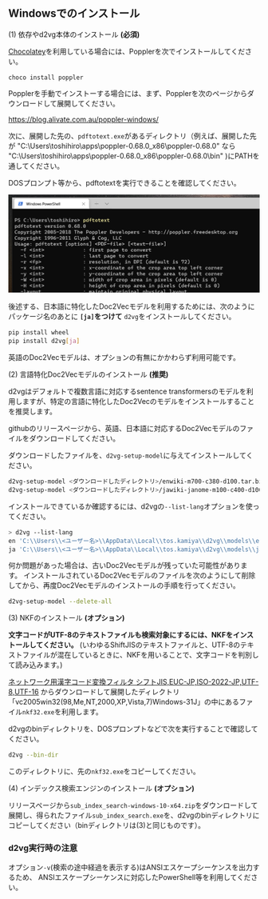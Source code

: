 ## Windowsでのインストール

(1) 依存やd2vg本体のインストール **(必須)**

[Chocolatey](https://chocolatey.org/)を利用している場合には、Popplerを次でインストールしてください。

```
choco install poppler
```

Popplerを手動でインストーする場合には、まず、Popplerを次のページからダウンロードして展開してください。

https://blog.alivate.com.au/poppler-windows/

次に、展開した先の、`pdftotext.exe`があるディレクトリ（例えば、展開した先が "C:\Users\toshihiro\apps\poppler-0.68.0_x86\poppler-0.68.0" なら "C:\Users\toshihiro\apps\poppler-0.68.0_x86\poppler-0.68.0\bin\" )にPATHを通してください。

DOSプロンプト等から、pdftotextを実行できることを確認してください。

![](images/win-pdftotext.png)

後述する、日本語に特化したDoc2Vecモデルを利用するためには、次のようにパッケージ名のあとに **`[ja]`をつけて** `d2vg`をインストールしてください。

```sh
pip install wheel
pip install d2vg[ja]
```

英語のDoc2Vecモデルは、オプションの有無にかかわらず利用可能です。

(2) 言語特化Doc2Vecモデルのインストール **(推奨)**

d2vgはデフォルトで複数言語に対応するsentence transformersのモデルを利用しますが、特定の言語に特化したDoc2Vecのモデルをインストールすることを推奨します。

githubのリリースページから、英語、日本語に対応するDoc2Vecモデルのファイルをダウンロードしてください。

ダウンロードしたファイルを、`d2vg-setup-model`に与えてインストールしてください。

```sh
d2vg-setup-model <ダウンロードしたディレクトリ>/enwiki-m700-c380-d100.tar.bz2
d2vg-setup-model <ダウンロードしたディレクトリ>/jawiki-janome-m100-c400-d100.tar.bz2
```

インストールできているか確認するには、d2vgの`--list-lang`オプションを使ってください。

```sh
> d2vg --list-lang
en 'C:\\Users\\<ユーザー名>\\AppData\\Local\\tos.kamiya\\d2vg\\models\\enwiki-m700-c380-d100\\en.ref'
ja 'C:\\Users\\<ユーザー名>\\AppData\\Local\\tos.kamiya\\d2vg\\models\\jawiki-janome-m100-c400-d100\\ja.ref'
```

何か問題があった場合は、古いDoc2Vecモデルが残っていた可能性があります。
インストールされているDoc2Vecモデルのファイルを次のようにして削除してから、再度Doc2Vecモデルのインストールの手順を行ってください。

```sh
d2vg-setup-model --delete-all
```

(3) NKFのインストール **(オプション)**

**文字コードがUTF-8のテキストファイルも検索対象にするには、NKFをインストールしてください。**
(いわゆるShiftJISのテキストファイルと、UTF-8のテキストファイルが混在しているときに、NKFを用いることで、文字コードを判別して読み込みます。)

[ネットワーク用漢字コード変換フィルタ シフトJIS,EUC-JP,ISO-2022-JP,UTF-8,UTF-16](https://www.vector.co.jp/soft/win95/util/se295331.html)
からダウンロードして展開したディレクトリ「vc2005win32(98,Me,NT,2000,XP,Vista,7)Windows-31J」の中にあるファイル`nkf32.exe`を利用します。

d2vgのbinディレクトリを、DOSプロンプトなどで次を実行することで確認してください。

```sh
d2vg --bin-dir
```

このディレクトリに、先の`nkf32.exe`をコピーしてください。

(4) インデックス検索エンジンのインストール **(オプション)**

リリースページから`sub_index_search-windows-10-x64.zip`をダウンロードして展開し、得られたファイル`sub_index_search.exe`を、d2vgのbinディレクトリにコピーしてください（binディレクトリは(3)と同じものです）。

### d2vg実行時の注意

オプション`-v`(検索の途中経過を表示する)はANSIエスケープシーケンスを出力するため、
ANSIエスケープシーケンスに対応したPowerShell等を利用してください。
